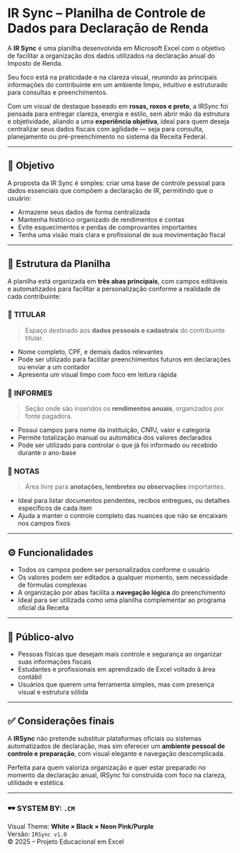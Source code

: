 # IR Sync – Planilha de Controle de Dados para Declaração de Renda

A **IR Sync** é uma planilha desenvolvida em Microsoft Excel com o objetivo de facilitar a organização dos dados utilizados na declaração anual do Imposto de Renda.  

Seu foco está na praticidade e na clareza visual, reunindo as principais informações do contribuinte em um ambiente limpo, intuitivo e estruturado para consultas e preenchimentos.

Com um visual de destaque baseado em **rosas, roxos e preto**, a IRSync foi pensada para entregar clareza, energia e estilo, sem abrir mão da estrutura e objetividade, aliando a uma **experiência objetiva**, ideal para quem deseja centralizar seus dados fiscais com agilidade — seja para consulta, planejamento ou pré-preenchimento no sistema da Receita Federal.

---

## 📌 Objetivo

A proposta da IR Sync é simples: criar uma base de controle pessoal para dados essenciais que compõem a declaração de IR, permitindo que o usuário:

- Armazene seus dados de forma centralizada
- Mantenha histórico organizado de rendimentos e contas
- Evite esquecimentos e perdas de comprovantes importantes
- Tenha uma visão mais clara e profissional de sua movimentação fiscal

---

## 🧱 Estrutura da Planilha

A planilha está organizada em **três abas principais**, com campos editáveis e automatizados para facilitar a personalização conforme a realidade de cada contribuinte:

### 🔹 **TITULAR**
> Espaço destinado aos **dados pessoais e cadastrais** do contribuinte titular.

- Nome completo, CPF, e demais dados relevantes
- Pode ser utilizado para facilitar preenchimentos futuros em declarações ou enviar a um contador
- Apresenta um visual limpo com foco em leitura rápida

### 🔹 **INFORMES**
> Seção onde são inseridos os **rendimentos anuais**, organizados por fonte pagadora.

- Possui campos para nome da instituição, CNPJ, valor e categoria
- Permite totalização manual ou automática dos valores declarados
- Pode ser utilizado para controlar o que já foi informado ou recebido durante o ano-base

### 🔹 **NOTAS**
> Área livre para **anotações, lembretes ou observações** importantes.

- Ideal para listar documentos pendentes, recibos entregues, ou detalhes específicos de cada item
- Ajuda a manter o controle completo das nuances que não se encaixam nos campos fixos

---

## ⚙️ Funcionalidades

- Todos os campos podem ser personalizados conforme o usuário
- Os valores podem ser editados a qualquer momento, sem necessidade de fórmulas complexas
- A organização por abas facilita a **navegação lógica** do preenchimento
- Ideal para ser utilizada como uma planilha complementar ao programa oficial da Receita

---

## 🧠 Público-alvo

- Pessoas físicas que desejam mais controle e segurança ao organizar suas informações fiscais
- Estudantes e profissionais em aprendizado de Excel voltado à área contábil
- Usuários que querem uma ferramenta simples, mas com presença visual e estrutura sólida

---

## ✅ Considerações finais

A **IRSync** não pretende substituir plataformas oficiais ou sistemas automatizados de declaração, mas sim oferecer um **ambiente pessoal de controle e preparação**, com visual elegante e navegação descomplicada.

Perfeita para quem valoriza organização e quer estar preparado no momento da declaração anual, IRSync foi construída com foco na clareza, utilidade e estética.

---

### 🕶️ SYSTEM BY: `.CM`  
Visual Theme: **White × Black × Neon Pink/Purple**  
Versão: `IRSync v1.0`  
© 2025 – Projeto Educacional em Excel
